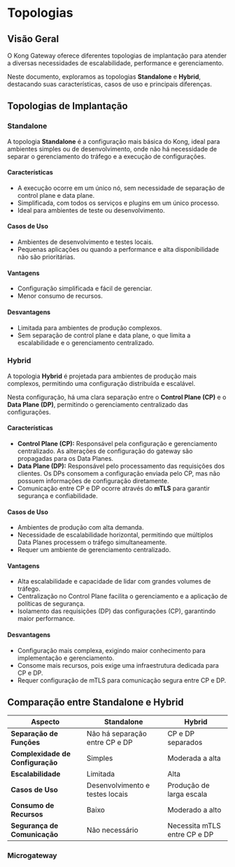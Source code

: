 # Topologias

## Visão Geral

O Kong Gateway oferece diferentes topologias de implantação para atender a diversas necessidades de escalabilidade, performance e gerenciamento.

Neste documento, exploramos as topologias **Standalone** e **Hybrid**, destacando suas características, casos de uso e principais diferenças.

## Topologias de Implantação

### Standalone

A topologia **Standalone** é a configuração mais básica do Kong, ideal para ambientes simples ou de desenvolvimento, onde não há necessidade de separar o gerenciamento do tráfego e a execução de configurações.

#### Características

- A execução ocorre em um único nó, sem necessidade de separação de control plane e data plane.
- Simplificada, com todos os serviços e plugins em um único processo.
- Ideal para ambientes de teste ou desenvolvimento.

#### Casos de Uso

- Ambientes de desenvolvimento e testes locais.
- Pequenas aplicações ou quando a performance e alta disponibilidade não são prioritárias.

#### Vantagens

- Configuração simplificada e fácil de gerenciar.
- Menor consumo de recursos.

#### Desvantagens

- Limitada para ambientes de produção complexos.
- Sem separação de control plane e data plane, o que limita a escalabilidade e o gerenciamento centralizado.

### Hybrid

A topologia **Hybrid** é projetada para ambientes de produção mais complexos, permitindo uma configuração distribuída e escalável.

Nesta configuração, há uma clara separação entre o **Control Plane (CP)** e o **Data Plane (DP)**, permitindo o gerenciamento centralizado das configurações.

#### Características

- **Control Plane (CP):** Responsável pela configuração e gerenciamento centralizado. As alterações de configuração do gateway são propagadas para os Data Planes.
- **Data Plane (DP):** Responsável pelo processamento das requisições dos clientes. Os DPs consomem a configuração enviada pelo CP, mas não possuem informações de configuração diretamente.
- Comunicação entre CP e DP ocorre através do **mTLS** para garantir segurança e confiabilidade.

#### Casos de Uso

- Ambientes de produção com alta demanda.
- Necessidade de escalabilidade horizontal, permitindo que múltiplos Data Planes processem o tráfego simultaneamente.
- Requer um ambiente de gerenciamento centralizado.

#### Vantagens

- Alta escalabilidade e capacidade de lidar com grandes volumes de tráfego.
- Centralização no Control Plane facilita o gerenciamento e a aplicação de políticas de segurança.
- Isolamento das requisições (DP) das configurações (CP), garantindo maior performance.

#### Desvantagens

- Configuração mais complexa, exigindo maior conhecimento para implementação e gerenciamento.
- Consome mais recursos, pois exige uma infraestrutura dedicada para CP e DP.
- Requer configuração de mTLS para comunicação segura entre CP e DP.

## Comparação entre Standalone e Hybrid

| Aspecto                 | Standalone                                     | Hybrid                                   |
|-------------------------|------------------------------------------------|------------------------------------------|
| **Separação de Funções** | Não há separação entre CP e DP                 | CP e DP separados                         |
| **Complexidade de Configuração** | Simples                                    | Moderada a alta                          |
| **Escalabilidade**      | Limitada                                       | Alta                                     |
| **Casos de Uso**        | Desenvolvimento e testes locais                | Produção de larga escala                 |
| **Consumo de Recursos** | Baixo                                          | Moderado a alto                          |
| **Segurança de Comunicação** | Não necessário                              | Necessita mTLS entre CP e DP             |

### Microgateway
